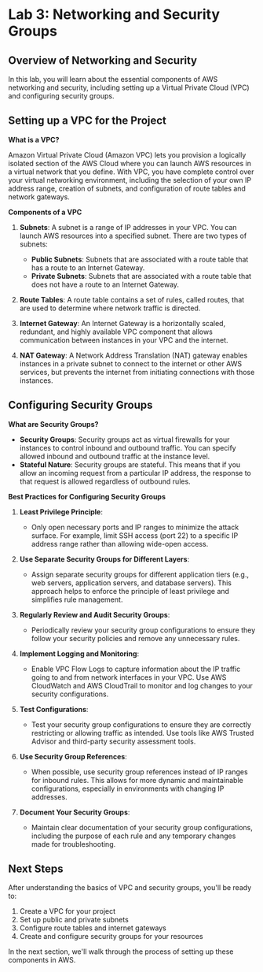# Lab 3: Networking and Security Groups

## Overview of Networking and Security

In this lab, you will learn about the essential components of AWS networking and security, including setting up a Virtual Private Cloud (VPC) and configuring security groups.

## Setting up a VPC for the Project

**What is a VPC?**

Amazon Virtual Private Cloud (Amazon VPC) lets you provision a logically isolated section of the AWS Cloud where you can launch AWS resources in a virtual network that you define. With VPC, you have complete control over your virtual networking environment, including the selection of your own IP address range, creation of subnets, and configuration of route tables and network gateways.

**Components of a VPC**

1. **Subnets**: A subnet is a range of IP addresses in your VPC. You can launch AWS resources into a specified subnet. There are two types of subnets:

   - **Public Subnets**: Subnets that are associated with a route table that has a route to an Internet Gateway.
   - **Private Subnets**: Subnets that are associated with a route table that does not have a route to an Internet Gateway.

2. **Route Tables**: A route table contains a set of rules, called routes, that are used to determine where network traffic is directed.

3. **Internet Gateway**: An Internet Gateway is a horizontally scaled, redundant, and highly available VPC component that allows communication between instances in your VPC and the internet.

4. **NAT Gateway**: A Network Address Translation (NAT) gateway enables instances in a private subnet to connect to the internet or other AWS services, but prevents the internet from initiating connections with those instances.

## Configuring Security Groups

**What are Security Groups?**

- **Security Groups**: Security groups act as virtual firewalls for your instances to control inbound and outbound traffic. You can specify allowed inbound and outbound traffic at the instance level.
- **Stateful Nature**: Security groups are stateful. This means that if you allow an incoming request from a particular IP address, the response to that request is allowed regardless of outbound rules.

**Best Practices for Configuring Security Groups**

1. **Least Privilege Principle**:

   - Only open necessary ports and IP ranges to minimize the attack surface. For example, limit SSH access (port 22) to a specific IP address range rather than allowing wide-open access.

2. **Use Separate Security Groups for Different Layers**:

   - Assign separate security groups for different application tiers (e.g., web servers, application servers, and database servers). This approach helps to enforce the principle of least privilege and simplifies rule management.

3. **Regularly Review and Audit Security Groups**:

   - Periodically review your security group configurations to ensure they follow your security policies and remove any unnecessary rules.

4. **Implement Logging and Monitoring**:

   - Enable VPC Flow Logs to capture information about the IP traffic going to and from network interfaces in your VPC. Use AWS CloudWatch and AWS CloudTrail to monitor and log changes to your security configurations.

5. **Test Configurations**:

   - Test your security group configurations to ensure they are correctly restricting or allowing traffic as intended. Use tools like AWS Trusted Advisor and third-party security assessment tools.

6. **Use Security Group References**:

   - When possible, use security group references instead of IP ranges for inbound rules. This allows for more dynamic and maintainable configurations, especially in environments with changing IP addresses.

7. **Document Your Security Groups**:
   - Maintain clear documentation of your security group configurations, including the purpose of each rule and any temporary changes made for troubleshooting.

## Next Steps

After understanding the basics of VPC and security groups, you'll be ready to:

1. Create a VPC for your project
2. Set up public and private subnets
3. Configure route tables and internet gateways
4. Create and configure security groups for your resources

In the next section, we'll walk through the process of setting up these components in AWS.
